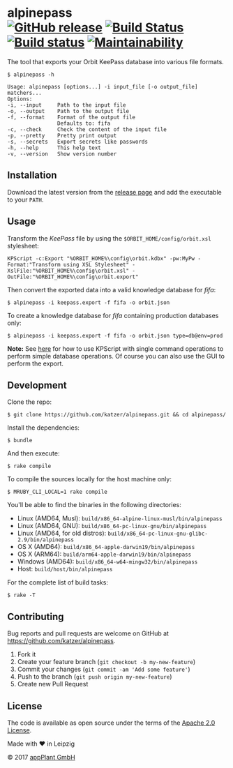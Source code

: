 # alpinepass <br>[![GitHub release](https://img.shields.io/github/release/katzer/alpinepass.svg)](https://github.com/katzer/alpinepass/releases) [![Build Status](https://travis-ci.com/katzer/alpinepass.svg?branch=master)](https://travis-ci.com/katzer/alpinepass) [![Build status](https://ci.appveyor.com/api/projects/status/76ytl3ycyqs0va8j/branch/master?svg=true)](https://ci.appveyor.com/project/katzer/alpinepass/branch/master) [![Maintainability](https://api.codeclimate.com/v1/badges/f5d906346be0d06ae4fc/maintainability)](https://codeclimate.com/github/katzer/alpinepass/maintainability)

The tool that exports your Orbit KeePass database into various file formats.

    $ alpinepass -h

    Usage: alpinepass [options...] -i input_file [-o output_file] matchers...
    Options:
    -i, --input     Path to the input file
    -o, --output    Path to the output file
    -f, --format    Format of the output file
                    Defaults to: fifa
    -c, --check     Check the content of the input file
    -p, --pretty    Pretty print output
    -s, --secrets   Export secrets like passwords
    -h, --help      This help text
    -v, --version   Show version number

## Installation

Download the latest version from the [release page][releases] and add the executable to your `PATH`.

## Usage

Transform the _KeePass_ file by using the `$ORBIT_HOME/config/orbit.xsl` stylesheet:

    KPScript -c:Export "%ORBIT_HOME%\config\orbit.kdbx" -pw:MyPw -Format:"Transform using XSL Stylesheet" -XslFile:"%ORBIT_HOME%\config\orbit.xsl" -OutFile:"%ORBIT_HOME%\config\orbit.export"

Then convert the exported data into a valid knowledge database for _fifa_:

    $ alpinepass -i keepass.export -f fifa -o orbit.json

To create a knowledge database for _fifa_ containing production databases only:

    $ alpinepass -i keepass.export -f fifa -o orbit.json type=db@env=prod

__Note:__ See [here][keepass] for how to use KPScript with single command operations to perform simple database operations. Of course you can also use the GUI to perform the export.

## Development

Clone the repo:

    $ git clone https://github.com/katzer/alpinepass.git && cd alpinepass/

Install the dependencies:

    $ bundle

And then execute:

    $ rake compile

To compile the sources locally for the host machine only:

    $ MRUBY_CLI_LOCAL=1 rake compile

You'll be able to find the binaries in the following directories:

- Linux (AMD64, Musl): `build/x86_64-alpine-linux-musl/bin/alpinepass`
- Linux (AMD64, GNU): `build/x86_64-pc-linux-gnu/bin/alpinepass`
- Linux (AMD64, for old distros): `build/x86_64-pc-linux-gnu-glibc-2.9/bin/alpinepass`
- OS X (AMD64): `build/x86_64-apple-darwin19/bin/alpinepass`
- OS X (ARM64): `build/arm64-apple-darwin19/bin/alpinepass`
- Windows (AMD64): `build/x86_64-w64-mingw32/bin/alpinepass`
- Host: `build/host/bin/alpinepass`

For the complete list of build tasks:

    $ rake -T

## Contributing

Bug reports and pull requests are welcome on GitHub at https://github.com/katzer/alpinepass.

1. Fork it
2. Create your feature branch (`git checkout -b my-new-feature`)
3. Commit your changes (`git commit -am 'Add some feature'`)
4. Push to the branch (`git push origin my-new-feature`)
5. Create new Pull Request

## License

The code is available as open source under the terms of the [Apache 2.0 License][license].

Made with :heart: in Leipzig

© 2017 [appPlant GmbH][appplant]

[releases]: https://github.com/katzer/alpinepass/releases
[keepass]: https://keepass.info/help/v2_dev/scr_sc_index.html#export
[license]: http://opensource.org/licenses/Apache-2.0
[appplant]: www.appplant.de
